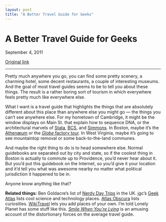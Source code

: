 ```yaml
---
layout: post
title: "A Better Travel Guide for Geeks"
---
```

A Better Travel Guide for Geeks
===============================

September 4, 2011

[Original link](http://www.aaronsw.com/weblog/bettertravel)

* * * * *

Pretty much anywhere you go, you can find some pretty scenery, a
charming hotel, some decent restaurants, a couple of interesting
museums. And the goal of most travel guides seems to be to tell you
about these things. The result is a rather boring sort of tourism in
which everywhere feels pretty much like everywhere else.

What I want is a travel guide that highlights the things that are
absolutely different about this place than anywhere else you might go —
the things you can’t see anywhere else. For my hometown of Cambridge, it
might be the window displays on Main St. that explain how to sequence
DNA, or the architectural marvels of
[Stata](http://web.mit.edu/facilities/construction/completed/stata.html),
[BCS](http://web.mit.edu/facilities/construction/completed/bcs.html),
and
[Simmons](http://web.mit.edu/facilities/construction/completed/simmons.html).
In Boston, maybe it’s the
[Athenæum](https://secure.wikimedia.org/wikipedia/en/wiki/Boston_Athen%C3%A6um)
or the [*Globe* factory tour](https://twitpic.com/3djvad). In West
Virginia, maybe it’s going to see mountaintop removal or some
back-to-the-land communes.

And maybe the right thing to do is to head somewhere else. Normal
guidebooks are separated out by city and state, so if the coolest thing
in Boston is actually to commute up to Providence, you’d never hear
about it. But you’d put this guidebook on the Internet, so you’d give it
your location and it’d tell you what was awesome nearby no matter what
political jurisdiction it happened to be in.

Anyone know anything like that?

**Related things:** Ben Goldacre’s list of [Nerdy Day
Trips](https://bengoldacre.posterous.com/nerdy-day-trips-tell-us-about-yours-well-buil)
in the UK. jgc’s [Geek Atlas](http://www.geekatlas.com/) lists cool
science and technology places. [Atlas Obscura](http://atlasobscura.com/)
lists curiosities. [WikiTravel](http://wikitravel.org/en/Main_Page) lets
you add places of your own. I’m told Lonely Planet has some stuff like
this. *[Smile When You’re
Lying](http://books.theinfo.org/go/0805082093)* is an amusing account of
the distortionary forces on the average travel guide.
